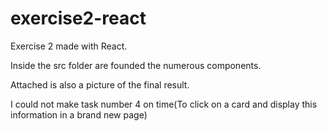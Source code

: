 # exercise2-react

Exercise 2 made with React.

Inside the src folder are founded the numerous components. 

Attached is also a picture of the final result.

I could not make task number 4 on time(To click on a card and display this information in a brand new page)
